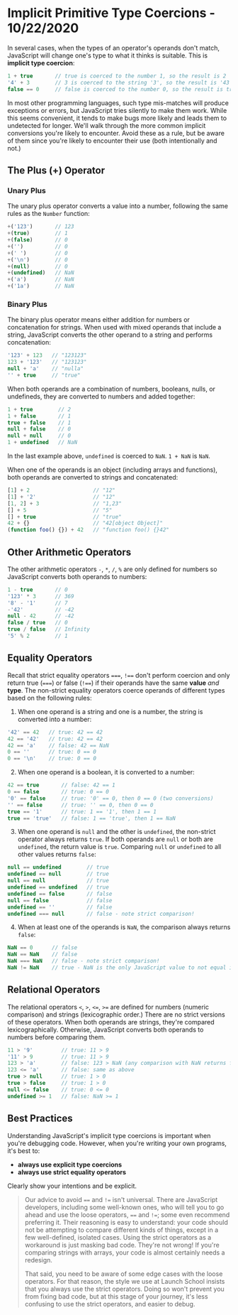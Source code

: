
# Implicit Primitive Type Coercions - 10/22/2020

In several cases, when the types of an operator's operands don't match, JavaScript will change one's type to what it thinks is suitable. This is **implicit type coercion**:

```javascript
1 + true       // true is coerced to the number 1, so the result is 2
'4' + 3        // 3 is coerced to the string '3', so the result is '43'
false == 0     // false is coerced to the number 0, so the result is true
```

In most other programming languages, such type mis-matches will produce exceptions or errors, but JavaScript tries silently to make them work. While this seems convenient, it tends to make bugs more likely and leads them to undetected for longer. We'll walk through the more common implicit conversions you're likely to encounter. Avoid these as a rule, but be aware of them since you're likely to encounter their use (both intentionally and not.)

## The Plus (+) Operator

### Unary Plus

The unary plus operator converts a value into a number, following the same rules as the `Number` function:

```javascript
+('123')       // 123
+(true)        // 1
+(false)       // 0
+('')          // 0
+(' ')         // 0
+('\n')        // 0
+(null)        // 0
+(undefined)   // NaN
+('a')         // NaN
+('1a')        // NaN
```

### Binary Plus

The binary plus operator means either addition for numbers or concatenation for strings. When used with mixed operands that include a string, JavaScript converts the other operand to a string and performs concatenation:

```javascript
'123' + 123   // "123123"
123 + '123'   // "123123"
null + 'a'    // "nulla"
'' + true     // "true"
```

When both operands are a combination of numbers, booleans, nulls, or undefineds, they are converted to numbers and added together:

```javascript
1 + true        // 2
1 + false       // 1
true + false    // 1
null + false    // 0
null + null     // 0
1 + undefined   // NaN
```

In the last example above, `undefined` is coerced to `NaN`. `1 + NaN` is `NaN`.

When one of the operands is an object (including arrays and functions), both operands are converted to strings and concatenated:

```javascript
[1] + 2                    // "12"
[1] + '2'                  // "12"
[1, 2] + 3                 // "1,23"
[] + 5                     // "5"
[] + true                  // "true"
42 + {}                    // "42[object Object]"
(function foo() {}) + 42   // "function foo() {}42"
```

## Other Arithmetic Operators

The other arithmetic operators `-`, `*`, `/`, `%` are only defined for numbers so JavaScript converts both operands to numbers:

```javascript
1 - true       // 0
'123' * 3      // 369
'8' - '1'      // 7
-'42'          // -42
null - 42      // -42
false / true   // 0
true / false   // Infinity
'5' % 2        // 1
```

## Equality Operators

Recall that strict equality operators `===`, `!==` don't perform coercion and only return true (`===`) or false (`!==`) if their operands have the same **value** *and* **type**. The non-strict equality operators coerce operands of different types based on the following rules:

1. When one operand is a string and one is a number, the string is converted into a number:

```javascript
'42' == 42   // true: 42 == 42
42 == '42'   // true: 42 == 42
42 == 'a'    // false: 42 == NaN
0 == ''      // true: 0 == 0
0 == '\n'    // true: 0 == 0
```

2. When one operand is a boolean, it is converted to a number:

```javascript
42 == true       // false: 42 == 1
0 == false       // true: 0 == 0
'0' == false     // true: '0' == 0, then 0 == 0 (two conversions)
'' == false      // true: '' == 0, then 0 == 0
true == '1'      // true: 1 == '1', then 1 == 1
true == 'true'   // false: 1 == 'true', then 1 == NaN
```

3. When one operand is `null` and the other is `undefined`, the non-strict operator always returns `true`. If both operands are `null` or both are `undefined`, the return value is `true`. Comparing `null` or `undefined` to all other values returns `false`:

```javascript
null == undefined        // true
undefined == null        // true
null == null             // true
undefined == undefined   // true
undefined == false       // false
null == false            // false
undefined == ''          // false
undefined === null       // false - note strict comparison!
```

4. When at least one of the operands is `NaN`, the comparison always returns `false`:

```javascript
NaN == 0      // false
NaN == NaN    // false
NaN === NaN   // false - note strict comparison!
NaN != NaN    // true - NaN is the only JavaScript value to not equal itself!
```

## Relational Operators

The relational operators `<`, `>`, `<=`, `>=` are defined for numbers (numeric comparison) and strings (lexicographic order.) There are no strict versions of these operators. When both operands are strings, they're compared lexicographically. Otherwise, JavaScript converts both operands to numbers before comparing them.

```javascript
11 > '9'         // true: 11 > 9
'11' > 9         // true: 11 > 9
123 > 'a'        // false: 123 > NaN (any comparison with NaN returns false)
123 <= 'a'       // false: same as above
true > null      // true: 1 > 0
true > false     // true: 1 > 0
null <= false    // true: 0 <= 0
undefined >= 1   // false: NaN >= 1
```

## Best Practices

Understanding JavaScript's implicit type coercions is important when you're debugging code. However, when you're writing your own programs, it's best to:

* **always use explicit type coercions**
* **always use strict equality operators**

Clearly show your intentions and be explicit.

> Our advice to avoid `==` and `!=` isn't universal. There are JavaScript developers, including some well-known ones, who will tell you to go ahead and use the loose operators, `==` and `!=`; some even recommend preferring it. Their reasoning is easy to understand: your code should not be attempting to compare different kinds of things, except in a few well-defined, isolated cases. Using the strict operators as a workaround is just masking bad code. They're not wrong! If you're comparing strings with arrays, your code is almost certainly needs a redesign.
>
> That said, you need to be aware of some edge cases with the loose operators. For that reason, the style we use at Launch School insists that you always use the strict operators. Doing so won't prevent you from fixing bad code, but at this stage of your journey, it's less confusing to use the strict operators, and easier to debug.
